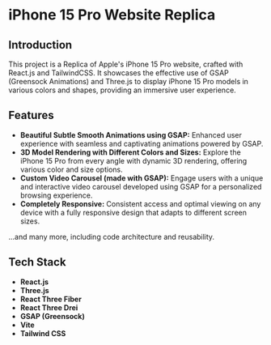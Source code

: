 # iPhone 15 Pro Website Replica

## Introduction
This project is a Replica of Apple's iPhone 15 Pro website, crafted with React.js and TailwindCSS. It showcases the effective use of GSAP (Greensock Animations) and Three.js to display iPhone 15 Pro models in various colors and shapes, providing an immersive user experience.

## Features

- **Beautiful Subtle Smooth Animations using GSAP:** Enhanced user experience with seamless and captivating animations powered by GSAP.
- **3D Model Rendering with Different Colors and Sizes:** Explore the iPhone 15 Pro from every angle with dynamic 3D rendering, offering various color and size options.
- **Custom Video Carousel (made with GSAP):** Engage users with a unique and interactive video carousel developed using GSAP for a personalized browsing experience.
- **Completely Responsive:** Consistent access and optimal viewing on any device with a fully responsive design that adapts to different screen sizes.

...and many more, including code architecture and reusability.

## Tech Stack

- **React.js**
- **Three.js**
- **React Three Fiber**
- **React Three Drei**
- **GSAP (Greensock)**
- **Vite**
- **Tailwind CSS**
